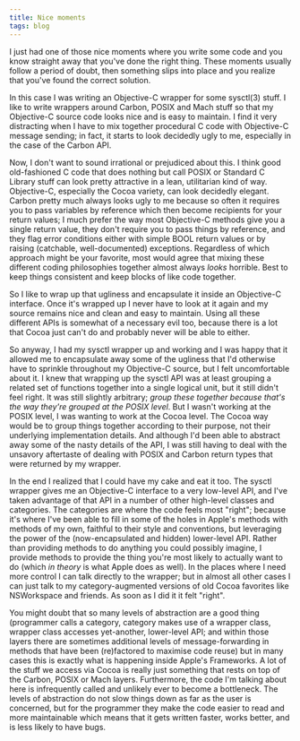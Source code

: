 ```yaml
---
title: Nice moments
tags: blog
---
```


I just had one of those nice moments where you write some code and you know straight away that you've done the right thing. These moments usually follow a period of doubt, then something slips into place and you realize that you've found the correct solution.

In this case I was writing an Objective-C wrapper for some sysctl(3) stuff. I like to write wrappers around Carbon, POSIX and Mach stuff so that my Objective-C source code looks nice and is easy to maintain. I find it very distracting when I have to mix together procedural C code with Objective-C message sending; in fact, it starts to look decidedly ugly to me, especially in the case of the Carbon API.

Now, I don't want to sound irrational or prejudiced about this. I think good old-fashioned C code that does nothing but call POSIX or Standard C Library stuff can look pretty attractive in a lean, utilitarian kind of way. Objective-C, especially the Cocoa variety, can look decidedly elegant. Carbon pretty much always looks ugly to me because so often it requires you to pass variables by reference which then become recipients for your return values; I much prefer the way most Objective-C methods give you a single return value, they don't require you to pass things by reference, and they flag error conditions either with simple BOOL return values or by raising (catchable, well-documented) exceptions. Regardless of which approach might be your favorite, most would agree that mixing these different coding philosophies together almost always *looks* horrible. Best to keep things consistent and keep blocks of like code together.

So I like to wrap up that ugliness and encapsulate it inside an Objective-C interface. Once it's wrapped up I never have to look at it again and my source remains nice and clean and easy to maintain. Using all these different APIs is somewhat of a necessary evil too, because there is a lot that Cocoa just can't do and probably never will be able to either.

So anyway, I had my sysctl wrapper up and working and I was happy that it allowed me to encapsulate away some of the ugliness that I'd otherwise have to sprinkle throughout my Objective-C source, but I felt uncomfortable about it. I knew that wrapping up the sysctl API was at least grouping a related set of functions together into a single logical unit, but it still didn't feel right. It was still slightly arbitrary; *group these together because that's the way they're grouped at the POSIX level*. But I wasn't working at the POSIX level, I was wanting to work at the Cocoa level. The Cocoa way would be to group things together according to their purpose, not their underlying implementation details. And although I'd been able to abstract away some of the nasty details of the API, I was still having to deal with the unsavory aftertaste of dealing with POSIX and Carbon return types that were returned by my wrapper.

In the end I realized that I could have my cake and eat it too. The sysctl wrapper gives me an Objective-C interface to a very low-level API, and I've taken advantage of that API in a number of other high-level classes and categories. The categories are where the code feels most "right"; because it's where I've been able to fill in some of the holes in Apple's methods with methods of my own, faithful to their style and conventions, but leveraging the power of the (now-encapsulated and hidden) lower-level API. Rather than providing methods to do anything you could possibly imagine, I provide methods to provide the thing you're most likely to actually want to do (which *in theory* is what Apple does as well). In the places where I need more control I can talk directly to the wrapper; but in almost all other cases I can just talk to my category-augmented versions of old Cocoa favorites like NSWorkspace and friends. As soon as I did it it felt "right".

You might doubt that so many levels of abstraction are a good thing (programmer calls a category, category makes use of a wrapper class, wrapper class accesses yet-another, lower-level API; and within those layers there are sometimes additional levels of message-forwarding in methods that have been (re)factored to maximise code reuse) but in many cases this is exactly what is happening inside Apple's Frameworks. A lot of the stuff we access via Cocoa is really just something that rests on top of the Carbon, POSIX or Mach layers. Furthermore, the code I'm talking about here is infrequently called and unlikely ever to become a bottleneck. The levels of abstraction do not slow things down as far as the user is concerned, but for the programmer they make the code easier to read and more maintainable which means that it gets written faster, works better, and is less likely to have bugs.
